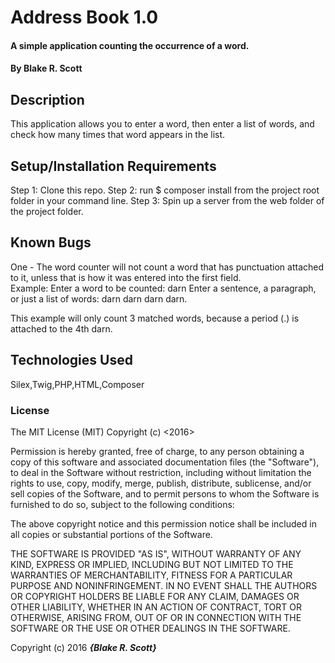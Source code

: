 # Address Book 1.0

#### A simple application counting the occurrence of a word.

#### By Blake R. Scott

## Description

This application allows you to enter a word, then enter a list of words, and check how many times that word appears in the list.

## Setup/Installation Requirements

Step 1: Clone this repo.
Step 2: run $ composer install from the project root folder in your command line.
Step 3: Spin up a server from the web folder of the project folder.

## Known Bugs

One - The word counter will not count a word that has punctuation attached to it, unless that is how it was entered into the first field.  
Example:
  Enter a word to be counted: darn
  Enter a sentence, a paragraph, or just a list of words: darn darn darn darn.

  This example will only count 3 matched words, because a period (.) is attached to the 4th darn.


## Technologies Used

Silex,Twig,PHP,HTML,Composer

### License

The MIT License (MIT)
Copyright (c) <2016> <Blake R. Scott>

Permission is hereby granted, free of charge, to any person obtaining a copy of this software and associated documentation files (the "Software"), to deal in the Software without restriction, including without limitation the rights to use, copy, modify, merge, publish, distribute, sublicense, and/or sell copies of the Software, and to permit persons to whom the Software is furnished to do so, subject to the following conditions:

The above copyright notice and this permission notice shall be included in all copies or substantial portions of the Software.

THE SOFTWARE IS PROVIDED "AS IS", WITHOUT WARRANTY OF ANY KIND, EXPRESS OR IMPLIED, INCLUDING BUT NOT LIMITED TO THE WARRANTIES OF MERCHANTABILITY, FITNESS FOR A PARTICULAR PURPOSE AND NONINFRINGEMENT. IN NO EVENT SHALL THE AUTHORS OR COPYRIGHT HOLDERS BE LIABLE FOR ANY CLAIM, DAMAGES OR OTHER LIABILITY, WHETHER IN AN ACTION OF CONTRACT, TORT OR OTHERWISE, ARISING FROM, OUT OF OR IN CONNECTION WITH THE SOFTWARE OR THE USE OR OTHER DEALINGS IN THE SOFTWARE.

Copyright (c) 2016 **_{Blake R. Scott}_**
